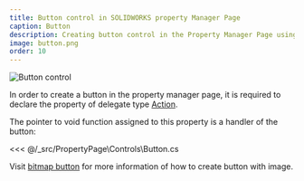 ```yaml
---
title: Button control in SOLIDWORKS property Manager Page
caption: Button
description: Creating button control in the Property Manager Page using xCAD framework
image: button.png
order: 10
---
```

![Button control](button.png)

In order to create a button in the property manager page, it is required to declare the property of delegate type [Action](https://docs.microsoft.com/en-us/dotnet/api/system.action?view=netframework-4.8).

The pointer to void function assigned to this property is a handler of the button:

<<< @/_src/PropertyPage\Controls\Button.cs

Visit [bitmap button](../bitmap-button#button) for more information of how to create button with image.
